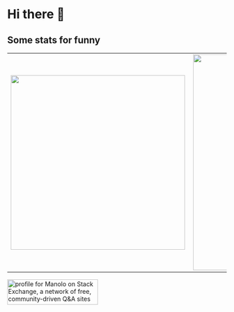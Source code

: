 # Hi there 👋

## Some stats for funny

<center>
<table>
  <tr>
      <td><img width="400px" align="left" src="https://github-readme-stats-three-puce-ricardo.vercel.app/api/top-langs/?username=ricardochaves&hide=html&layout=compact&theme=dark&count_private=true" /></td>
      <td><img width="495px" align="left" src="https://github-readme-stats-three-puce-ricardo.vercel.app/api?username=ricardochaves&theme=dark&count_private=true" /></td>
  </tr>   
</table>
</center>

<a href="https://stackexchange.com/users/4305019"><img src="https://stackexchange.com/users/flair/4305019.png?theme=dark" width="208" height="58" alt="profile for Manolo on Stack Exchange, a network of free, community-driven Q&amp;A sites" title="profile for Manolo on Stack Exchange, a network of free, community-driven Q&amp;A sites"></a>

<!--
**ricardochaves/ricardochaves** is a ✨ _special_ ✨ repository because its `README.md` (this file) appears on your GitHub profile.

Here are some ideas to get you started:

- 🔭 I’m currently working on ...
- 🌱 I’m currently learning ...
- 👯 I’m looking to collaborate on ...
- 🤔 I’m looking for help with ...
- 💬 Ask me about ...
- 📫 How to reach me: ...
- 😄 Pronouns: ...
- ⚡ Fun fact: ...
-->
